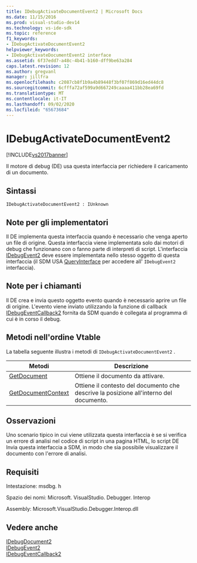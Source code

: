 ```yaml
---
title: IDebugActivateDocumentEvent2 | Microsoft Docs
ms.date: 11/15/2016
ms.prod: visual-studio-dev14
ms.technology: vs-ide-sdk
ms.topic: reference
f1_keywords:
- IDebugActivateDocumentEvent2
helpviewer_keywords:
- IDebugActivateDocumentEvent2 interface
ms.assetid: 6f37edd7-a48c-4b41-b160-dff9be63a284
caps.latest.revision: 12
ms.author: gregvanl
manager: jillfra
ms.openlocfilehash: c2087cb8f1b9a4b89448f3bf07f869d16ed44dc8
ms.sourcegitcommit: 6cfffa72af599a9d667249caaaa411bb28ea69fd
ms.translationtype: MT
ms.contentlocale: it-IT
ms.lasthandoff: 09/02/2020
ms.locfileid: "65673684"
---
```

# <a name="idebugactivatedocumentevent2"></a>IDebugActivateDocumentEvent2
[!INCLUDE[vs2017banner](../../../includes/vs2017banner.md)]

Il motore di debug (DE) usa questa interfaccia per richiedere il caricamento di un documento.  
  
## <a name="syntax"></a>Sintassi  
  
```  
IDebugActivateDocumentEvent2 : IUnknown  
```  
  
## <a name="notes-for-implementers"></a>Note per gli implementatori  
 Il DE implementa questa interfaccia quando è necessario che venga aperto un file di origine. Questa interfaccia viene implementata solo dai motori di debug che funzionano con o fanno parte di interpreti di script. L'interfaccia [IDebugEvent2](../../../extensibility/debugger/reference/idebugevent2.md) deve essere implementata nello stesso oggetto di questa interfaccia (il SDM USA [QueryInterface](https://msdn.microsoft.com/library/62fce95e-aafa-4187-b50b-e6611b74c3b3) per accedere all' `IDebugEvent2` interfaccia).  
  
## <a name="notes-for-callers"></a>Note per i chiamanti  
 Il DE crea e invia questo oggetto evento quando è necessario aprire un file di origine. L'evento viene inviato utilizzando la funzione di callback [IDebugEventCallback2](../../../extensibility/debugger/reference/idebugeventcallback2.md) fornita da SDM quando è collegata al programma di cui è in corso il debug.  
  
## <a name="methods-in-vtable-order"></a>Metodi nell'ordine Vtable  
 La tabella seguente illustra i metodi di `IDebugActivateDocumentEvent2` .  
  
|Metodi|Descrizione|  
|-------------|-----------------|  
|[GetDocument](../../../extensibility/debugger/reference/idebugactivatedocumentevent2-getdocument.md)|Ottiene il documento da attivare.|  
|[GetDocumentContext](../../../extensibility/debugger/reference/idebugactivatedocumentevent2-getdocumentcontext.md)|Ottiene il contesto del documento che descrive la posizione all'interno del documento.|  
  
## <a name="remarks"></a>Osservazioni  
 Uno scenario tipico in cui viene utilizzata questa interfaccia è se si verifica un errore di analisi nel codice di script in una pagina HTML, lo script DE Invia questa interfaccia a SDM, in modo che sia possibile visualizzare il documento con l'errore di analisi.  
  
## <a name="requirements"></a>Requisiti  
 Intestazione: msdbg. h  
  
 Spazio dei nomi: Microsoft. VisualStudio. Debugger. Interop  
  
 Assembly: Microsoft.VisualStudio.Debugger.Interop.dll  
  
## <a name="see-also"></a>Vedere anche  
 [IDebugDocument2](../../../extensibility/debugger/reference/idebugdocument2.md)   
 [IDebugEvent2](../../../extensibility/debugger/reference/idebugevent2.md)   
 [IDebugEventCallback2](../../../extensibility/debugger/reference/idebugeventcallback2.md)
